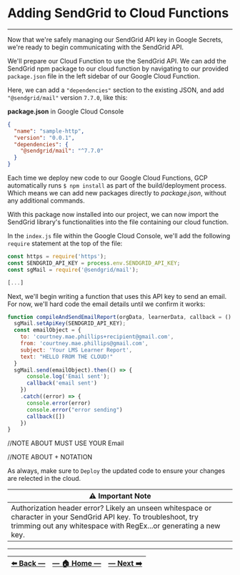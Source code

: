 # Adding SendGrid to Cloud Functions

---

Now that we're safely managing our SendGrid API key in Google Secrets, we're ready to begin communicating with the SendGrid API.

We'll prepare our Cloud Function to use the SendGrid API. We can add the SendGrid npm package to our cloud function by navigating to our provided `package.json` file in the left sidebar of our Google Cloud Function.

Here, we can add a `"dependencies"` section to the existing JSON, and add `"@sendgrid/mail"` version `7.7.0`, like this:

**package.json** in Google Cloud Console
```json
{
  "name": "sample-http",
  "version": "0.0.1",
  "dependencies": {
    "@sendgrid/mail": "^7.7.0"
  }
}
```

Each time we deploy new code to our Google Cloud Functions, GCP automatically runs `$ npm install` as part of the build/deployment process. Which means we can add new packages directly to _package.json_, without any additional commands.

With this package now installed into our project, we can now import the SendGrid library's functionalities into the file containing our cloud function.

In the `index.js` file within the Google Cloud Console, we'll add the following `require` statement at the top of the file:

```javascript
const https = require('https');
const SENDGRID_API_KEY = process.env.SENDGRID_API_KEY;
const sgMail = require('@sendgrid/mail');

[...]

```

Next, we'll begin writing a function that uses this API key to send an email. For now, we'll hard code the email details until we confirm it works:

```javascript
function compileAndSendEmailReport(orgData, learnerData, callback = () => {}){
  sgMail.setApiKey(SENDGRID_API_KEY);
  const emailObject = {
    to: 'courtney.mae.phillips+recipient@gmail.com',
    from: 'courtney.mae.phillips@gmail.com',
    subject: 'Your LMS Learner Report',
    text: "HELLO FROM THE CLOUD!"
  }
  sgMail.send(emailObject).then(() => {
      console.log('Email sent');
      callback('email sent')
    })
    .catch((error) => {
      console.error(error)
      console.error("error sending")
      callback([])
    })
}
```

//NOTE ABOUT MUST USE YOUR Email

//NOTE ABOUT + NOTATION


As always, make sure to `Deploy` the updated code to ensure your changes are relected in the cloud.

| ⚠️  Important Note |
|--------------------|
| Authorization header error? Likely an unseen whitespace or character in your SendGrid API key. To troubleshoot, try trimming out any whitespace with RegEx...or generating a new key. |

---

| [⬅️  Back —]() | [— 🏠 Home —](https://github.com/courtneyphillips/project-canis-educere) | [— Next  ➡️]() |
| --- | --- | --- |
